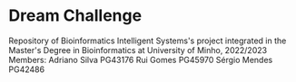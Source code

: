 # Dream Challenge
Repository of Bioinformatics Intelligent Systems's project integrated in the Master's Degree in Bioinformatics at University of Minho, 2022/2023
Members:
Adriano Silva PG43176
Rui Gomes PG45970
Sérgio Mendes PG42486

